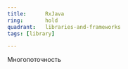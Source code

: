```yaml
---
title:      RxJava
ring:       hold
quadrant:   libraries-and-frameworks
tags: [library]

---
```


Многопоточность
